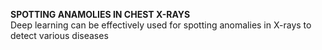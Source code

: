 **SPOTTING ANAMOLIES IN CHEST X-RAYS**  
Deep learning can be effectively used for spotting anomalies in X-rays to detect various diseases
